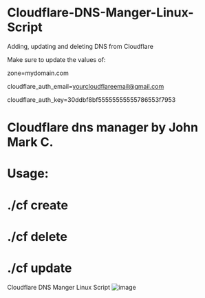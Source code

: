 # Cloudflare-DNS-Manger-Linux-Script
Adding, updating and deleting DNS from Cloudflare

Make sure to update the values of:

zone=mydomain.com

cloudflare_auth_email=yourcloudflareemail@gmail.com

cloudflare_auth_key=30ddbf8bf55555555555786553f7953


# Cloudflare dns manager by John Mark C.
# Usage: 
# ./cf create
# ./cf delete
# ./cf update

Cloudflare DNS Manger Linux Script
![image](https://user-images.githubusercontent.com/10601417/90303646-27354880-dee2-11ea-86c1-6cf9b82287ac.png)
